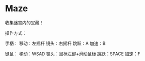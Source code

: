 # Maze

收集迷宫内的宝藏！

操作方式：

手柄：
	移动：左摇杆
	镜头：右摇杆
	跳跃：A
	加速：B

键鼠：
	移动：WSAD
	镜头：鼠标左键+滑动鼠标
	跳跃：SPACE
	加速：F
	